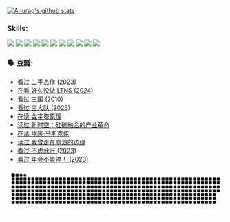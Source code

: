 
[![Anurag's github stats](https://github-readme-stats.vercel.app/api?username=w940853815)](https://github.com/anuraghazra/github-readme-stats)

### Skills:

<code><img height="32" src="https://cdn.jsdelivr.net/npm/simple-icons@v5/icons/python.svg"></code>
<code><img height="32" src="https://cdn.jsdelivr.net/npm/simple-icons@v5/icons/javascript.svg"></code>
<code><img height="32" src="https://cdn.jsdelivr.net/npm/simple-icons@v5/icons/django.svg"></code>
<code><img height="32" src="https://cdn.jsdelivr.net/npm/simple-icons@v5/icons/flask.svg"></code>
<code><img height="32" src="https://cdn.jsdelivr.net/npm/simple-icons@v5/icons/vuetify.svg"></code>
<code><img height="32" src="https://cdn.jsdelivr.net/npm/simple-icons@v5/icons/git.svg"></code>
<code><img height="32" src="https://cdn.jsdelivr.net/npm/simple-icons@v5/icons/docker.svg"></code>
<code><img height="32" src="https://cdn.jsdelivr.net/npm/simple-icons@v5/icons/postgresql.svg"></code>
<code><img height="32" src="https://cdn.jsdelivr.net/npm/simple-icons@v5/icons/elasticsearch.svg"></code>
<code><img height="32" src="https://cdn.jsdelivr.net/npm/simple-icons@v5/icons/macos.svg"></code>
<code><img height="32" src="https://cdn.jsdelivr.net/npm/simple-icons@v5/icons/linux.svg"></code>

### 🗣 豆瓣:

<!-- DOUBAN-ACTIVITIES:START -->
- [看过 二手杰作‎ (2023)](https://www.douban.com/people/136069238/status/4522502716/?_i=08251200)
- [在看 好久没做 LTNS‎ (2024)](https://www.douban.com/people/136069238/status/4521969883/?_i=08251200)
- [看过 三国‎ (2010)](https://www.douban.com/people/136069238/status/4521634661/?_i=08251200)
- [看过 三大队‎ (2023)](https://www.douban.com/people/136069238/status/4510323325/?_i=08251200)
- [在读 金字塔原理](https://www.douban.com/people/136069238/status/4507497587/?_i=08251200)
- [读过 新时空：硅碳融合的产业革命](https://www.douban.com/people/136069238/status/4506659177/?_i=08251200)
- [在读 埃隆·马斯克传](https://www.douban.com/people/136069238/status/4500417190/?_i=08251200)
- [读过 我曾走在崩溃的边缘](https://www.douban.com/people/136069238/status/4500416754/?_i=08251200)
- [看过 不虚此行‎ (2023)](https://www.douban.com/people/136069238/status/4499973052/?_i=08251200)
- [看过 年会不能停！‎ (2023)](https://www.douban.com/people/136069238/status/4498582002/?_i=08251200)
<!-- DOUBAN-ACTIVITIES:END -->


![Snake animation](https://raw.githubusercontent.com/w940853815/w940853815/output/github-contribution-grid-snake.svg)

<!--
**w940853815/w940853815** is a ✨ _special_ ✨ repository because its `README.md` (this file) appears on your GitHub profile.

Here are some ideas to get you started:

- 🔭 I’m currently working on ...
- 🌱 I’m currently learning ...
- 👯 I’m looking to collaborate on ...
- 🤔 I’m looking for help with ...
- 💬 Ask me about ...
- 📫 How to reach me: ...
- 😄 Pronouns: ...
- ⚡ Fun fact: ...
-->
